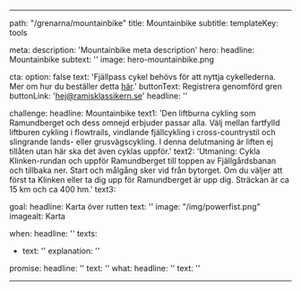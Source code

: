 ---

path: "/grenarna/mountainbike"
title: Mountainbike
subtitle: 
templateKey: tools

meta: 
  description: 'Mountainbike meta description'
hero:
  headline: Mountainbike
  subtext: ''
  image: hero-mountainbike.png

  cta:
    option: false
    text: 'Fjällpass cykel behövs för att nyttja cykellederna. Mer om hur du beställer detta <a href="https://www.ramundberget.se/information/liftkort/sommar/" target="_blank" rel="noopener noreferrer">här</a>.' 
    buttonText: Registrera genomförd gren
    buttonLink: 'hej@ramisklassikern.se'
    headline: ''

challenge:
  headline: Mountainbike
  text1: 'Den liftburna cykling som Ramundberget och dess omnejd erbjuder passar alla. Välj mellan fartfylld liftburen cykling i flowtrails, vindlande fjällcykling i cross-countrystil och slingrande lands- eller grusvägscykling. I denna delutmaning är liften ej tillåten utan här ska det även cyklas uppför.' 
  text2: 'Utmaning: Cykla Klinken-rundan och uppför Ramundberget till toppen av Fjällgårdsbanan och tillbaka ner. Start och målgång sker vid från bytorget. Om du väljer att först ta Klinken eller ta dig upp för Ramundberget är upp dig. Sträckan är ca 15 km och ca 400 hm.'
  text3:

goal:
  headline: Karta över rutten
  text: '' 
  image: "/img/powerfist.png"
  imagealt: Karta

when:
  headline: ''
  texts:
  - text: ''
    explanation: ''

 
promise:
  headline: ''
  text: ''
what:
  headline: ''
  text: ''

---